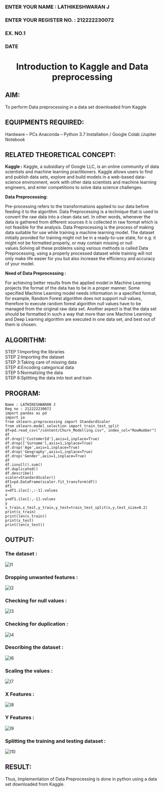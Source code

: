 <H3>ENTER YOUR NAME : LATHIKESHWARAN J</H3>
<H3>ENTER YOUR REGISTER NO. : 212222230072</H3>
<H3>EX. NO.1</H3>
<H3>DATE</H3>
<H1 ALIGN =CENTER> Introduction to Kaggle and Data preprocessing</H1>

## AIM:

To perform Data preprocessing in a data set downloaded from Kaggle

## EQUIPMENTS REQUIRED:
Hardware – PCs
Anaconda – Python 3.7 Installation / Google Colab /Jupiter Notebook

## RELATED THEORETICAL CONCEPT:

**Kaggle :**
Kaggle, a subsidiary of Google LLC, is an online community of data scientists and machine learning practitioners. Kaggle allows users to find and publish data sets, explore and build models in a web-based data-science environment, work with other data scientists and machine learning engineers, and enter competitions to solve data science challenges.

**Data Preprocessing:**

Pre-processing refers to the transformations applied to our data before feeding it to the algorithm. Data Preprocessing is a technique that is used to convert the raw data into a clean data set. In other words, whenever the data is gathered from different sources it is collected in raw format which is not feasible for the analysis.
Data Preprocessing is the process of making data suitable for use while training a machine learning model. The dataset initially provided for training might not be in a ready-to-use state, for e.g. it might not be formatted properly, or may contain missing or null values.Solving all these problems using various methods is called Data Preprocessing, using a properly processed dataset while training will not only make life easier for you but also increase the efficiency and accuracy of your model.

**Need of Data Preprocessing :**

For achieving better results from the applied model in Machine Learning projects the format of the data has to be in a proper manner. Some specified Machine Learning model needs information in a specified format, for example, Random Forest algorithm does not support null values, therefore to execute random forest algorithm null values have to be managed from the original raw data set.
Another aspect is that the data set should be formatted in such a way that more than one Machine Learning and Deep Learning algorithm are executed in one data set, and best out of them is chosen.


## ALGORITHM:
STEP 1:Importing the libraries<BR>
STEP 2:Importing the dataset<BR>
STEP 3:Taking care of missing data<BR>
STEP 4:Encoding categorical data<BR>
STEP 5:Normalizing the data<BR>
STEP 6:Splitting the data into test and train<BR>

##  PROGRAM:
```
Name : LATHIKESHWARAN J
Reg no : 212222230072
import pandas as pd
import io
from sklearn.preprocessing import StandardScaler
from sklearn.model_selection import train_test_split
df=pd.read_csv("/content/Churn_Modelling.csv", index_col="RowNumber")
df
df.drop(['CustomerId'],axis=1,inplace=True)
df.drop(['Surname'],axis=1,inplace=True)
df.drop('Age',axis=1,inplace=True)
df.drop('Geography',axis=1,inplace=True)
df.drop('Gender',axis=1,inplace=True)
df
df.isnull().sum()
df.duplicated()
df.describe()
scaler=StandardScaler()
df1=pd.DataFrame(scaler.fit_transform(df))
df1
x=df1.iloc[:,:-1].values
x
y=df1.iloc[:,-1].values
y
x_train,x_test,y_train,y_test=train_test_split(x,y,test_size=0.2)
print(x_train)
print(len(x_train))
print(x_test)
print(len(x_test))
```


## OUTPUT:
### The dataset :
![l1](https://github.com/LATHIKESHWARAN/Ex.No.1---Data-Preprocessing/assets/119393556/bba16df0-8932-4c94-b937-0a0937bdd734)
### Dropping unwanted features :
![l2](https://github.com/LATHIKESHWARAN/Ex.No.1---Data-Preprocessing/assets/119393556/780f89b6-d425-4764-afed-cca4c97bb5c6)
### Checking for null values :
![l3](https://github.com/LATHIKESHWARAN/Ex.No.1---Data-Preprocessing/assets/119393556/196aaf8e-ba57-4876-9f50-a44ae9045d1c)
### Checking for duplication :
![l4](https://github.com/LATHIKESHWARAN/Ex.No.1---Data-Preprocessing/assets/119393556/4db89d96-69eb-4d9d-9e77-365737d70c1d)
### Describing the dataset :
![l6](https://github.com/LATHIKESHWARAN/Ex.No.1---Data-Preprocessing/assets/119393556/c8db92da-6824-4db5-bd72-786c1cc5bbec)
### Scaling the values :
![l7](https://github.com/LATHIKESHWARAN/Ex.No.1---Data-Preprocessing/assets/119393556/a1890ab1-f510-4fa6-9962-30a44914b441)
### X Features :
![l8](https://github.com/LATHIKESHWARAN/Ex.No.1---Data-Preprocessing/assets/119393556/065e9114-89cd-449a-9547-91c861455d3b)
### Y Features :
![l9](https://github.com/LATHIKESHWARAN/Ex.No.1---Data-Preprocessing/assets/119393556/a74775d3-d2f0-4e3c-ab8d-0d9eeae30957)
### Splitting the training and testing dataset :
![l10](https://github.com/LATHIKESHWARAN/Ex.No.1---Data-Preprocessing/assets/119393556/ffae0ef2-c563-494b-bfdb-62403b13b99e)



## RESULT:
Thus, Implementation of Data Preprocessing is done in python  using a data set downloaded from Kaggle.


